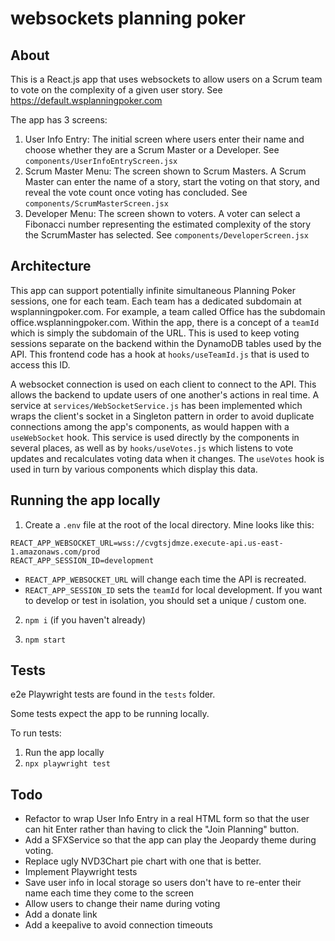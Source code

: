 # websockets planning poker

## About
This is a React.js app that uses websockets to allow users on a Scrum team to vote on the complexity of a given user story. See https://default.wsplanningpoker.com

The app has 3 screens:

1. User Info Entry: The initial screen where users enter their name and choose whether they are a Scrum Master or a Developer. See `components/UserInfoEntryScreen.jsx`
2. Scrum Master Menu: The screen shown to Scrum Masters. A Scrum Master can enter the name of a story, start the voting on that story, and reveal the vote count once voting has concluded. See `components/ScrumMasterScreen.jsx`
2. Developer Menu: The screen shown to voters. A voter can select a Fibonacci number representing the estimated complexity of the story the ScrumMaster has selected. See `components/DeveloperScreen.jsx`

## Architecture
This app can support potentially infinite simultaneous Planning Poker sessions, one for each team. Each team has a dedicated subdomain at wsplanningpoker.com. For example, a team called Office has the subdomain office.wsplanningpoker.com. Within the app, there is a concept of a `teamId` which is simply the subdomain of the URL. This is used to keep voting sessions separate on the backend within the DynamoDB tables used by the API. This frontend code has a hook at `hooks/useTeamId.js` that is used to access this ID.

A websocket connection is used on each client to connect to the API. This allows the backend to update users of one another's actions in real time. A service at `services/WebSocketService.js` has been implemented which wraps the client's socket in a Singleton pattern in order to avoid duplicate connections among the app's components, as would happen with a `useWebSocket` hook. This service is used directly by the components in several places, as well as by `hooks/useVotes.js` which listens to vote updates and recalculates voting data when it changes. The `useVotes` hook is used in turn by various components which display this data.

## Running the app locally

1. Create a `.env` file at the root of the local directory. Mine looks like this:

```
REACT_APP_WEBSOCKET_URL=wss://cvgtsjdmze.execute-api.us-east-1.amazonaws.com/prod 
REACT_APP_SESSION_ID=development
```

* `REACT_APP_WEBSOCKET_URL` will change each time the API is recreated.
* `REACT_APP_SESSION_ID` sets the `teamId` for local development. If you want to develop or test in isolation, you should set a unique / custom one.

2. `npm i` (if you haven't already)

3. `npm start`

## Tests

e2e Playwright tests are found in the `tests` folder.

Some tests expect the app to be running locally.

To run tests:

1. Run the app locally
2. `npx playwright test`

## Todo
* Refactor to wrap User Info Entry in a real HTML form so that the user can hit Enter rather than having to click the "Join Planning" button.
* Add a SFXService so that the app can play the Jeopardy theme during voting.
* Replace ugly NVD3Chart pie chart with one that is better.
* Implement Playwright tests
* Save user info in local storage so users don't have to re-enter their name each time they come to the screen
* Allow users to change their name during voting
* Add a donate link
* Add a keepalive to avoid connection timeouts